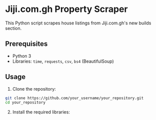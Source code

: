 
# Jiji.com.gh Property Scraper

This Python script scrapes house listings from Jiji.com.gh's new builds section.

## Prerequisites

- Python 3
- Libraries: `time`, `requests`, `csv`, `bs4` (BeautifulSoup)

## Usage

1. Clone the repository:

```bash
git clone https://github.com/your_username/your_repository.git
cd your_repository
```

2. Install the required libraries:

